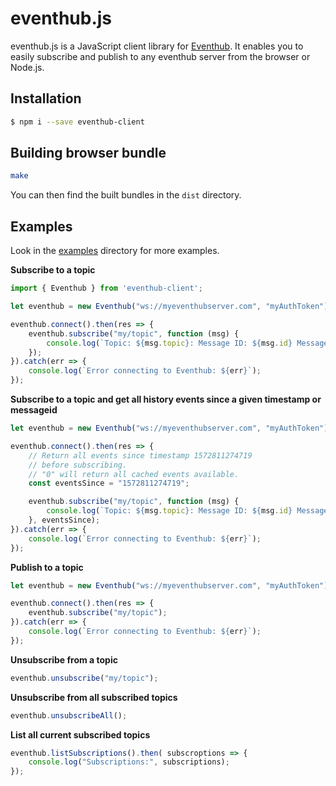 # eventhub.js

eventhub.js is a JavaScript client library for [Eventhub](https://github.com/olesku/eventhub).
It enables you to easily subscribe and publish to any eventhub server from the browser or Node.js.

## Installation
```bash
$ npm i --save eventhub-client
```

## Building browser bundle
```bash
make
```

You can then find the built bundles in the ```dist``` directory.

## Examples

Look in the [examples](https://github.com/olesku/eventhub.js/tree/master/examples) directory for more examples.

**Subscribe to a topic**
```js
import { Eventhub } from 'eventhub-client';

let eventhub = new Eventhub("ws://myeventhubserver.com", "myAuthToken");

eventhub.connect().then(res => {
	eventhub.subscribe("my/topic", function (msg) {
		console.log(`Topic: ${msg.topic}: Message ID: ${msg.id} Message: ${msg.message}`);
	});
}).catch(err => {
	console.log(`Error connecting to Eventhub: ${err}`);
});
```

**Subscribe to a topic and get all history events since a given timestamp or messageid**
```js
let eventhub = new Eventhub("ws://myeventhubserver.com", "myAuthToken");

eventhub.connect().then(res => {
	// Return all events since timestamp 1572811274719
	// before subscribing.
	// "0" will return all cached events available.
	const eventsSince = "1572811274719";

	eventhub.subscribe("my/topic", function (msg) {
		console.log(`Topic: ${msg.topic}: Message ID: ${msg.id} Message: ${msg.message}`);
	}, eventsSince);
}).catch(err => {
	console.log(`Error connecting to Eventhub: ${err}`);
});
```

**Publish to a topic**
```js
let eventhub = new Eventhub("ws://myeventhubserver.com", "myAuthToken");

eventhub.connect().then(res => {
	eventhub.subscribe("my/topic");
}).catch(err => {
	console.log(`Error connecting to Eventhub: ${err}`);
});
```

**Unsubscribe from a topic**
```js
eventhub.unsubscribe("my/topic");
```

**Unsubscribe from all subscribed topics**
```js
eventhub.unsubscribeAll();
```
**List all current subscribed topics**
```js
eventhub.listSubscriptions().then( subscroptions => {
	console.log("Subscriptions:", subscriptions);
});
```